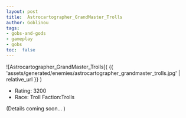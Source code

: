 ```yaml
---
layout: post
title:  Astrocartographer_GrandMaster_Trolls
author: Goblinou
tags:
- gobs-and-gods
- gameplay
- gobs
toc:  false
---
```


![Astrocartographer_GrandMaster_Trolls]( {{ 'assets/generated/enemies/astrocartographer_grandmaster_trolls.jpg' | relative_url }} )
- Rating: 3200
- Race: Troll  Faction:Trolls

(Details coming soon... )